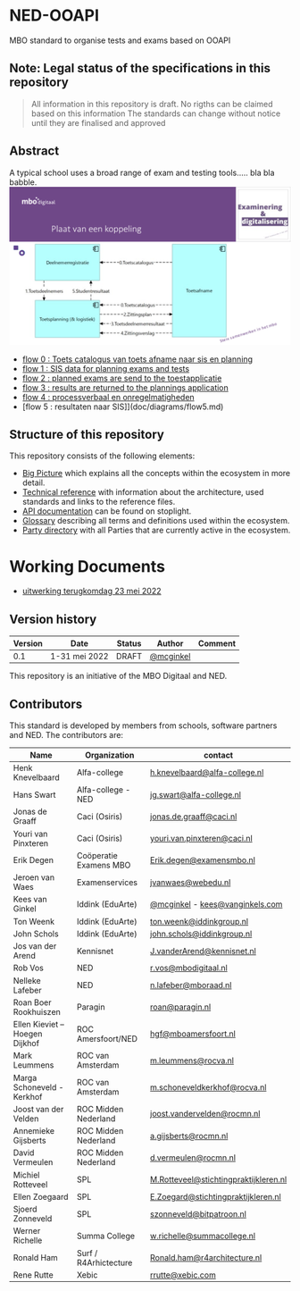 # NED-OOAPI
MBO standard to organise tests and exams based on OOAPI

## Note: Legal status of the specifications in this repository
 > All information in this repository is draft. No rigths can be claimed based on this information
 > The standards can change without notice until they are finalised and approved

## Abstract

A typical school uses a broad range of exam and testing tools..... bla bla babble.
![Main](doc/diagrams/mainFlows.png)

- [flow 0 : Toets catalogus van toets afname naar sis en planning](doc/diagrams/flow0.md)
- [flow 1 : SIS data for planning exams and tests](doc/diagrams/flow1.md)
- [flow 2 : planned exams are send to the toestapplicatie](doc/diagrams/flow2.md)
- [flow 3 : results are returned to the plannings application](doc/diagrams/flow3.md)
- [flow 4 : processverbaal en onregelmatigheden](doc/diagrams/flow4.md)
- [flow 5 : resultaten naar SIS]](doc/diagrams/flow5.md)

## Structure of this repository

This repository consists of the following elements:
- [Big Picture](big-picture.md) which explains all the concepts within the ecosystem in more detail.
- [Technical reference](doc/technical-reference.md) with information about the architecture, used standards and links to the reference files.
- [API documentation](https://nedooapi.stoplight.io/docs/ecosystem) can be found on stoplight.
- [Glossary](glossary.md) describing all terms and definitions used within the ecosystem.
- [Party directory](Party-Directory.md) with all Parties that are currently active in the ecosystem.

# Working Documents
- [uitwerking terugkomdag 23 mei 2022](doc/documents/Examinering%20mbo%20-%20terugkomdag%2023mei%20-%20verwerkt.pdf)

## Version history

| Version | Date | Status | Author | Comment |
|---|---|---|---|---|
| 0.1 | 1-31 mei 2022 | DRAFT | [@mcginkel](https://github.com/mcginkel) | |

This repository is an initiative of the MBO Digitaal and NED.

## Contributors

This standard is developed by members from schools, software partners and NED. The contributors are:

| Name | Organization | contact |
|---|---|---|
|Henk Knevelbaard |Alfa-college	|	h.knevelbaard@alfa-college.nl|
| Hans Swart | Alfa-college - NED |jg.swart@alfa-college.nl |
| Jonas de Graaff |Caci (Osiris)| jonas.de.graaff@caci.nl |
| Youri van Pinxteren| Caci (Osiris) |youri.van.pinxteren@caci.nl |
| Erik Degen | Coöperatie Examens MBO|Erik.degen@examensmbo.nl |
| Jeroen van Waes |Examenservices| jvanwaes@webedu.nl |
| Kees van Ginkel | Iddink (EduArte)  | [@mcginkel](https://github.com/mcginkel) -  kees@vanginkels.com |
| Ton Weenk| Iddink (EduArte)| ton.weenk@iddinkgroup.nl|
| John Schols | Iddink (EduArte)|john.schols@iddinkgroup.nl|
| Jos van der Arend | Kennisnet | J.vanderArend@kennisnet.nl |
| Rob Vos | NED | r.vos@mbodigitaal.nl |
| Nelleke Lafeber | NED | n.lafeber@mboraad.nl |
| Roan Boer Rookhuiszen |Paragin | roan@paragin.nl |
| Ellen Kieviet – Hoegen Dijkhof |ROC Amersfoort/NED|hgf@mboamersfoort.nl|
|Mark Leummens |ROC van Amsterdam | m.leummens@rocva.nl|	
|Marga Schoneveld - Kerkhof	|ROC van Amsterdam |m.schoneveldkerkhof@rocva.nl|
|Joost van der Velden|ROC Midden Nederland|joost.vandervelden@rocmn.nl|
|Annemieke Gijsberts|ROC Midden Nederland|a.gijsberts@rocmn.nl|
|David Vermeulen|ROC Midden Nederland|d.vermeulen@rocmn.nl|
|Michiel Rotteveel | SPL |M.Rotteveel@stichtingpraktijkleren.nl|
|Ellen Zoegaard | SPL |E.Zoegard@stichtingpraktijkleren.nl|
|Sjoerd Zonneveld | SPL |szonneveld@bitpatroon.nl|	
|Werner Richelle|Summa College|w.richelle@summacollege.nl|
| Ronald Ham | Surf	/ R4Arhictecture|	Ronald.ham@r4architecture.nl |
| Rene Rutte | Xebic | rrutte@xebic.com |








